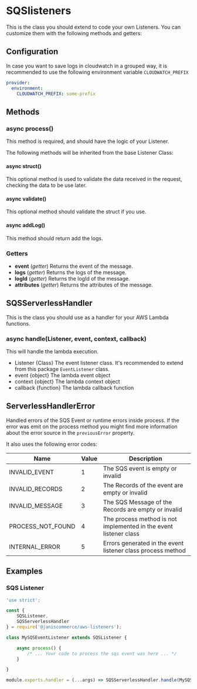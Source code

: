 # SQSlisteners

This is the class you should extend to code your own Listeners. You can customize them with the following methods and getters:

## Configuration
In case you want to save logs in cloudwatch in a grouped way, it is recommended to use the following environment variable `CLOUDWATCH_PREFIX`

``` yml
provider:
  environment:
    CLOUDWATCH_PREFIX: some-prefix

```

## Methods
### async process()
This method is required, and should have the logic of your Listener.

The following methods will be inherited from the base Listener Class:

#### async struct()
This optional method is used to validate the data received in the request, checking the data to be use later.

#### async validate()
This optional method should validate the struct if you use.

#### async addLog()
This method should return add the logs.

### Getters
* **event** (*getter*)
Returns the event of the message.
* **logs** (*getter*)
Returns the logs of the message.
* **logId** (*getter*)
Returns the logId of the message.
* **attributes** (*getter*)
Returns the attributes of the message.

## SQSServerlessHandler

This is the class you should use as a handler for your AWS Lambda functions.

### async handle(Listener, event, context, callback)
This will handle the lambda execution.
* Listener {Class} The event listener class. It's recommended to extend from this package `EventListener` class.
* event {object} The lambda event object
* context {object} The lambda context object
* callback {function} The lambda callback function

## ServerlessHandlerError

Handled errors of the SQS Event or runtime errors inside process. If the error was emit on the process method you might find more information about the error source in the `previousError` property.

It also uses the following error codes:

| Name | Value | Description |
| --- | --- | --- |
| INVALID_EVENT | 1 | The SQS event is empty or invalid |
| INVALID_RECORDS | 2 | The Records of the event are empty or invalid |
| INVALID_MESSAGE | 3 | The SQS Message of the Records are empty or invalid |
| PROCESS_NOT_FOUND | 4 | The process method is not implemented in the event listener class |
| INTERNAL_ERROR | 5 | Errors generated in the event listener class process method |

## Examples

### SQS Listener

```js
'use strict';

const {
	SQSListener,
	SQSServerlessHandler
} = require('@janiscommerce/aws-listeners');

class MySQSEventListener extends SQSListener {

	async process() {
		/* ... Your code to process the sqs event was here ... */
	}

}

module.exports.handler = (...args) => SQSServerlessHandler.handle(MySQSEventListener, ...args);
```